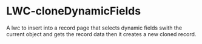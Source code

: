 # LWC-cloneDynamicFields
A lwc to insert into a record page that selects dynamic fields swith the current object and gets the record data then it creates a new cloned record.
